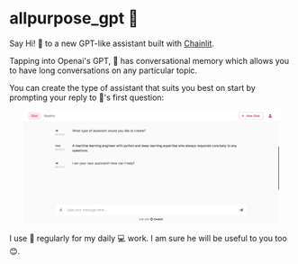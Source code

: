 # allpurpose_gpt 🤖

Say Hi! 👋 to a new GPT-like assistant built with [Chainlit](https://github.com/Chainlit/chainlit).

Tapping into Openai's GPT, 🤖 has conversational memory which allows you to have long conversations on any particular topic.

You can create the type of assistant that suits you best on start by prompting your reply to 🤖's first question:

<p align="center">
	<img src="https://github.com/greenlima/allpurpose_gpt/blob/master/img/prompt.jpg" width="90%"/>
</p>

I use 🤖 regularly for my daily 💻 work. I am sure he will be useful to you too 😊.
